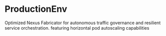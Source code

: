 # ProductionEnv
Optimized Nexus Fabricator for autonomous traffic governance and resilient service orchestration. featuring horizontal pod autoscaling capabilities
